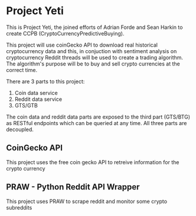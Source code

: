 # Project Yeti

This is Project Yeti, the joined efforts of Adrian Forde and Sean Harkin
to create CCPB (CryptoCurrencyPredictiveBuying). 

This project will use coinGecko API to download real historical cryptocurrency data
and this, in conjuction with sentiment analysis on cryptocurrency Reddit threads 
will be used to create a trading algorithm. The algorithm's purpose will be to buy 
and sell crypto currencies at the correct time.

There are 3 parts to this project:
1. Coin data service
2. Reddit data service
3. GTS/GTB

The coin data and reddit data parts are exposed to the third part 
(GTS/BTG) as RESTful endpoints which can be queried at any time. All 
three parts are decoupled. 

## CoinGecko API
This project uses the free coin gecko API to retreive information for the crypto currency

## PRAW - Python Reddit API Wrapper
This project uses PRAW to scrape reddit and monitor some crypto subreddits

